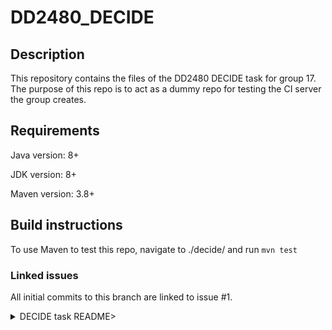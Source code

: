 # DD2480_DECIDE

## Description
This repository contains the files of the DD2480 DECIDE task for group 17. The purpose of this repo is to act as a dummy repo for testing the CI server the group creates.

## Requirements
Java version: 8+

JDK version: 8+

Maven version: 3.8+

## Build instructions
To use Maven to test this repo, navigate to ./decide/ and run ```mvn test```

### Linked issues
All initial commits to this branch are linked to issue #1.

<details>
<summary>DECIDE task README></summary>
 
## Project description
This repository includes a program that solves the "decide" problem, as stated in the DECIDE Assignment in the KTH course DD2480. The "decide" problem is part of the *Launch Interceptor Program: Requirements Specification*, a hypothetical anti-ballistic missle system that generates a boolean signal to launch a hypothetical missle depending on radar tracking information provided as input.  

## Requirements
Java version: 8+

JDK version: 8+

Maven version: 3.8+

## Build instructions Windows
Install chocolatey https://docs.chocolatey.org/en-us/choco/setup

Install Maven via chocolatey, `~ choco install maven`

## Build instructions MacOS
Install brew `~ /bin/bash -c "$(curl -fsSL https://raw.githubusercontent.com/Homebrew/install/HEAD/install.sh)"`

Install Maven via brew `brew install maven` 

## Build instructions Linux
Install `maven` using the package manager included in your linux distro, for example:
* On Arch use `pacman -Syu maven`
* On Fedora use `dnf install maven`
* On Ubuntu use `apt-get maven`
* On Debian use `apt` 

### To run in command line:
Navigate to the directory with the pom.xml file, for this project navigate to `DD2480_DECIDE\decide`(on Windows) or `DD2480_DECIDE/decide` (on Unix-systems).

Compile `mvn compile`

To run tests, execute `mvn test`

To run the program, execute `mvn exec:java -Dexec.mainClass="group17.App"`

### To run in visual studio code:
Install recommended java plugins, including Maven

Open DD2480_DECIDE as work folder

In the bottom left, at the maven tab, open the "Lifecycle" tab

Hover any option of your choice, such as "test", and click the play button to run the corresponding option

If running Windows, if vscode says the maven executable is missing and requests it, insert the following `C:\ProgramData\chocolatey\lib\maven\apache-maven-3.9.6\bin\mvn` if you used the default install location of Maven from chocolatey

## Commit convention
All commits should be performed on the appropriate issue branch

Prefixes: feat/, fix/, doc/, refactor/
 
## Statement of Contributions
- ##### [Adam Siraj](https://github.com/asirago)
I worked on the implementation and unit testing of LIC 2, 7 and 12. I also added the GitHub Actions workflow to build and run the maven project, as well as the accompanying unit tests. I also implemented a discord bot and webhooked it to GitHub to receive notifications every time a pull request was created.

- ##### [Emil Sjölander](https://github.com/emilsjol)
I implemented LIC3 and LIC8, as well as accompanying unit tests. I performed a lot of code review of pull requests. During this task, I had an administrative role, scheduling upcoming meetings as well as performing administrative work on GitHub, such as labeling and creating issues, and managing tasks. Additionally, I worked to maintain a good pace during meetings.

- ##### [Emir Catir](https://github.com/empazi)

Implemented LIC 4, 9 and 14. Implemented corresponding unit tests for the relevant LICs. Helped with pull request code reviews.

- ##### [Omar Askar Vergara](https://github.com/Omar-AV)
Implemented the decide function in `App.java`, LIC 0, 5, 10, 13 and corresponding unit tests for the LICs. Performed pull request reviews. Worked on 3 main cases for decide.

- ##### [Mathias Duedahl](https://github.com/Lussebullen)
Implemented LIC 1, 6, 11 and corresponding unit tests for the LICs. Performed pull request reviews early in the project. Initially I took part in setting up work structure with suggested skeleton code framework and Kanban board for delegating work. Contributed to setting up local build and testing using Maven and Make.

## Remarkable Achievement
We are proud that we have set up a GitHub Actions workflow with automated unit testing. Each. It has greatly contributed in continuous integration by automatically catch unforseen errors and bugs that gets introduced each pull request. 

- Set up Repo with branch protection and Project with assignment requirements added

## Essence analysis
The team has established a way-of-working and all team members support and use the agreed-upon setup. The direction and requirements of the work are clear, and the team is currently working well. However, though the communication channels are in place, the whole procedure is rather new to all team members, and thus “Working Well” feels a bit forced as we are still finding out tool-specific techniques. It's also hard to determine whether we are truly done with the ‘In Use’ requirement of “The use of the practices and tools selected are regularly inspected” as we are not fully comfortable with all tools but regularly inform each other of newly found techniques and such. 

To reach the Working Well-state some more familiarity is needed with the tools, so that operations can run smoother. When the whole team achieves a comfortable level with our agreed upon framework (including familiarity with all tools), we would move on to “Working Well”.
</details>
